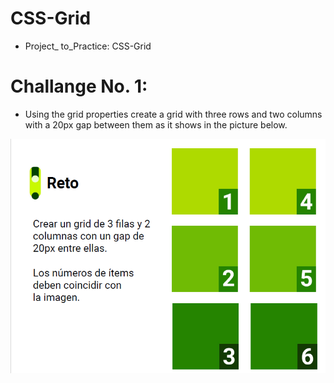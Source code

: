 # CSS-Grid
- Project_ to_Practice: CSS-Grid
# Challange No. 1: 
- Using the grid properties create a grid with three rows and two columns with a 20px gap between them as it shows in the picture below.

![](https://github.com/StiagoR/CSS-Grid/blob/master/Images/challengeNo1.png)
